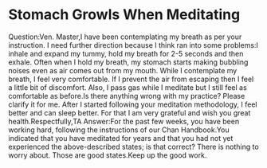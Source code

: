 # Stomach Growls When Meditating

Question:Ven. Master,I have been contemplating my breath as per your instruction. I need further direction because I think ran into some problems:I inhale and expand my tummy, hold my breath for 2-5 seconds and then exhale. Often when I hold my breath, my stomach starts making bubbling noises even as air comes out from my mouth. While I contemplate my breath, I feel very comfortable. If I prevent the air from escaping then I feel a little bit of discomfort. Also, I pass gas while I meditate but I still feel as comfortable as before.Is there anything wrong with my practice? Please clarify it for me. After I started following your meditation methodology, I feel better and can sleep better. For that I am very grateful and wish you great health.Respectfully,​TA      Answer:For the past few weeks, you have been working hard, following the instructions of our Chan Handbook.You indicated that you have meditated for years and that you had not yet experienced the above-described states; is that correct? There is nothing to worry about. Those are good states.​Keep up the good work.